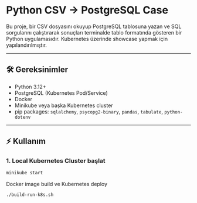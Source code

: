 # Python CSV → PostgreSQL Case

Bu proje, bir CSV dosyasını okuyup PostgreSQL tablosuna yazan ve SQL sorgularını çalıştırarak sonuçları terminalde tablo formatında gösteren bir Python uygulamasıdır. Kubernetes üzerinde showcase yapmak için yapılandırılmıştır.

---

## 🛠️ Gereksinimler

- Python 3.12+
- PostgreSQL (Kubernetes Pod/Service)
- Docker
- Minikube veya başka Kubernetes cluster
- pip packages: `sqlalchemy`, `psycopg2-binary`, `pandas`, `tabulate`, `python-dotenv`

---

## ⚡ Kullanım

### 1. Local Kubernetes Cluster başlat
```bash
minikube start
```

Docker image build ve Kubernetes deploy

```bash
./build-run-k8s.sh
```

